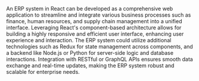 An ERP system in React can be developed as a comprehensive web application to streamline and integrate various business processes such as finance, human resources, and supply chain management into a unified interface. Leveraging React's component-based architecture allows for building a highly responsive and efficient user interface, enhancing user experience and interaction. The ERP system could utilize additional technologies such as Redux for state management across components, and a backend like Node.js or Python for server-side logic and database interactions. Integration with RESTful or GraphQL APIs ensures smooth data exchange and real-time updates, making the ERP system robust and scalable for enterprise needs.